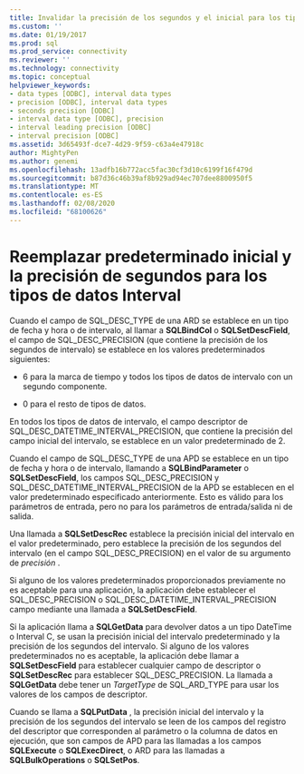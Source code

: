 ```yaml
---
title: Invalidar la precisión de los segundos y el inicial para los tipos de datos de intervalo | Microsoft Docs
ms.custom: ''
ms.date: 01/19/2017
ms.prod: sql
ms.prod_service: connectivity
ms.reviewer: ''
ms.technology: connectivity
ms.topic: conceptual
helpviewer_keywords:
- data types [ODBC], interval data types
- precision [ODBC], interval data types
- seconds precision [ODBC]
- interval data type [ODBC], precision
- interval leading precision [ODBC]
- interval precision [ODBC]
ms.assetid: 3d65493f-dce7-4d29-9f59-c63a4e47918c
author: MightyPen
ms.author: genemi
ms.openlocfilehash: 13adfb16b772acc5fac30cf3d10c6199f16f479d
ms.sourcegitcommit: b87d36c46b39af8b929ad94ec707dee8800950f5
ms.translationtype: MT
ms.contentlocale: es-ES
ms.lasthandoff: 02/08/2020
ms.locfileid: "68100626"
---
```

# <a name="overriding-default-leading-and-seconds-precision-for-interval-data-types"></a>Reemplazar predeterminado inicial y la precisión de segundos para los tipos de datos Interval
Cuando el campo de SQL_DESC_TYPE de una ARD se establece en un tipo de fecha y hora o de intervalo, al llamar a **SQLBindCol** o **SQLSetDescField**, el campo de SQL_DESC_PRECISION (que contiene la precisión de los segundos de intervalo) se establece en los valores predeterminados siguientes:  
  
-   6 para la marca de tiempo y todos los tipos de datos de intervalo con un segundo componente.  
  
-   0 para el resto de tipos de datos.  
  
 En todos los tipos de datos de intervalo, el campo descriptor de SQL_DESC_DATETIME_INTERVAL_PRECISION, que contiene la precisión del campo inicial del intervalo, se establece en un valor predeterminado de 2.  
  
 Cuando el campo de SQL_DESC_TYPE de una APD se establece en un tipo de fecha y hora o de intervalo, llamando a **SQLBindParameter** o **SQLSetDescField**, los campos SQL_DESC_PRECISION y SQL_DESC_DATETIME_INTERVAL_PRECISION de la APD se establecen en el valor predeterminado especificado anteriormente. Esto es válido para los parámetros de entrada, pero no para los parámetros de entrada/salida ni de salida.  
  
 Una llamada a **SQLSetDescRec** establece la precisión inicial del intervalo en el valor predeterminado, pero establece la precisión de los segundos del intervalo (en el campo SQL_DESC_PRECISION) en el valor de su argumento de *precisión* .  
  
 Si alguno de los valores predeterminados proporcionados previamente no es aceptable para una aplicación, la aplicación debe establecer el SQL_DESC_PRECISION o SQL_DESC_DATETIME_INTERVAL_PRECISION campo mediante una llamada a **SQLSetDescField**.  
  
 Si la aplicación llama a **SQLGetData** para devolver datos a un tipo DateTime o Interval C, se usan la precisión inicial del intervalo predeterminado y la precisión de los segundos del intervalo. Si alguno de los valores predeterminados no es aceptable, la aplicación debe llamar a **SQLSetDescField** para establecer cualquier campo de descriptor o **SQLSetDescRec** para establecer SQL_DESC_PRECISION. La llamada a **SQLGetData** debe tener un *TargetType* de SQL_ARD_TYPE para usar los valores de los campos de descriptor.  
  
 Cuando se llama a **SQLPutData** , la precisión inicial del intervalo y la precisión de los segundos del intervalo se leen de los campos del registro del descriptor que corresponden al parámetro o la columna de datos en ejecución, que son campos de APD para las llamadas a los campos **SQLExecute** o **SQLExecDirect**, o ARD para las llamadas a **SQLBulkOperations** o **SQLSetPos**.
